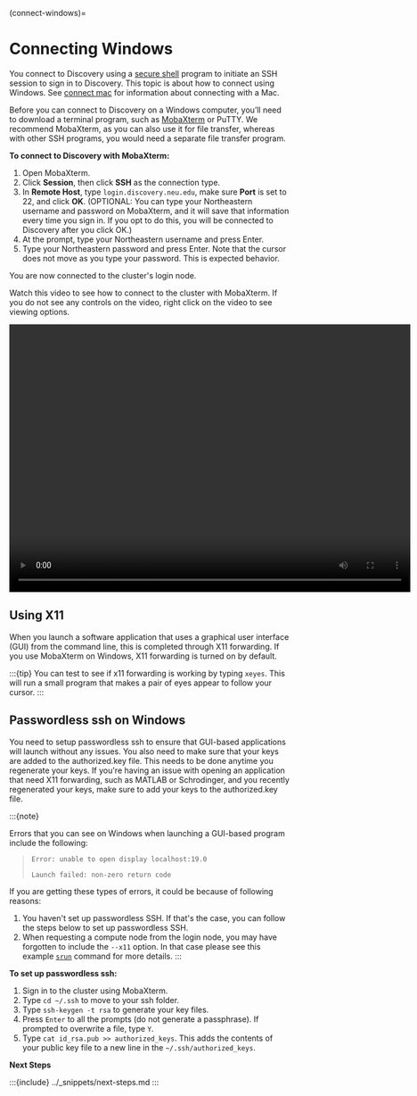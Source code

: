 (connect-windows)=

# Connecting Windows

You connect to Discovery using a [secure shell](https://www.ssh.com/ssh/protocol/) program to initiate an SSH session to
sign in to Discovery. This topic is about how to connect using Windows. See [connect mac](./connect_mac.md) for information about connecting with a Mac.

Before you can connect to Discovery on a Windows computer, you’ll need to download a terminal program,
such as [MobaXterm](https://mobaxterm.mobatek.net/) or PuTTY. We recommend MobaXterm, as you can also use it for file transfer,
whereas with other SSH programs, you would need a separate file transfer program.

**To connect to Discovery with MobaXterm:**

1. Open MobaXterm.
1. Click **Session**, then click **SSH** as the connection type.
1. In **Remote Host**, type `login.discovery.neu.edu`, make sure **Port** is set to 22, and click **OK**.
   (OPTIONAL: You can type your Northeastern username and password on MobaXterm, and it will save that information every time you sign in. If you opt to do this, you will be connected to Discovery after you click OK.)
1. At the prompt, type your Northeastern username and press Enter.
1. Type your Northeastern password and press Enter. Note that the cursor does not move as you type your password. This is expected behavior.

You are now connected to the cluster's login node.

Watch this video to see how to connect to the cluster with MobaXterm. If you do not see any controls on the video, right click on the video to see viewing options.

<video width="720" height="480" controls>
  <source src="../_static/video/windows_moba_connect.mp4" type="video/mp4">
  Your browser does not support the video tag.
</video>
<!-- ![Alt text](../_static/video/windows_moba_connect.mp4) -->

## Using X11

When you launch a software application that uses a graphical user interface (GUI) from the command line, this is completed through X11 forwarding. If you use MobaXterm on Windows, X11 forwarding is turned on by default. 

:::{tip}
You can test to see if x11 forwarding is working by typing `xeyes`. This will run a small program that makes
a pair of eyes appear to follow your cursor.
:::

## Passwordless ssh on Windows

You need to setup passwordless ssh to ensure that GUI-based applications will launch without any issues. You also
need to make sure that your keys are added to the authorized.key file. This needs to be done anytime you regenerate your keys. If you're having
an issue with opening an application that need X11 forwarding, such as MATLAB or Schrodinger, and you recently regenerated your keys, make sure to
add your keys to the authorized.key file.

:::{note}

Errors that you can see on Windows when launching a GUI-based program include the following:

> `Error: unable to open display localhost:19.0`
>
> `Launch failed: non-zero return code`

If you are getting these types of errors, it could be because of following reasons:
1. You haven't set up passwordless SSH. If that's the case, you can follow the steps below to set up passwordless SSH.
1. When requesting a compute node from the login node, you may have forgotten to include the `--x11` option. In that case please see this example [`srun`](../using-discovery/srun.md#srun-examples) command for more details.
:::

**To set up passwordless ssh:**

1. Sign in to the cluster using MobaXterm.
1. Type `cd ~/.ssh` to move to your ssh folder.
1. Type `ssh-keygen -t rsa` to generate your key files.
1. Press `Enter` to all the prompts (do not generate a passphrase). If prompted to overwrite a file, type `Y`.
1. Type `cat id_rsa.pub >> authorized_keys`. This adds the contents of your public key file to a new line in the `~/.ssh/authorized_keys`.

**Next Steps**

:::{include} ../_snippets/next-steps.md
:::
